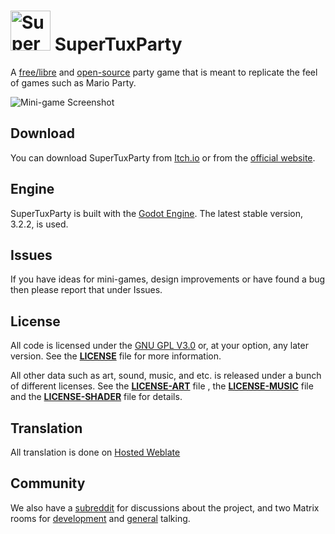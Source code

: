 # <img alt="SuperTuxParty Logo" src="assets/icons/icon-smallest.png" width="64" height="64" /> SuperTuxParty

A [free/libre](https://www.gnu.org/philosophy/free-sw.html) and
[open-source](https://opensource.org/docs/osd/) party game that is meant to
replicate the feel of games such as Mario Party.

![Mini-game Screenshot](screenshot.png)

## Download
You can download SuperTuxParty from [Itch.io](https://anti.itch.io/super-tux-party) or from the [official website](https://supertux.party/download).
## Engine
SuperTuxParty is built with the [Godot Engine](https://godotengine.org/).
The latest stable version, 3.2.2, is used.

## Issues
If you have ideas for mini-games, design improvements or have found a bug then
please report that under Issues.

## License
All code is licensed under the [GNU GPL V3.0](https://www.gnu.org/licenses/gpl.html) or, at your option, any later version.
See the [**LICENSE**](LICENSE) file for more information.

All other data such as art, sound, music, and etc. is released under a bunch
of different licenses.
See the [**LICENSE-ART**](LICENSE-ART.md) file , the [**LICENSE-MUSIC**](LICENSE-MUSIC.md) file and the [**LICENSE-SHADER**](LICENSE-SHADER.md) file for details.

## Translation
All translation is done on [Hosted Weblate](https://hosted.weblate.org/projects/super-tux-party/)

## Community
We also have a [subreddit](https://www.reddit.com/r/SuperTuxParty/)
for discussions about the project, and two Matrix rooms for
[development](https://matrix.to/#/#SuperTuxParty-Dev:matrix.org) and
[general](https://matrix.to/#/#SuperTuxParty-Extra:matrix.org) talking.
